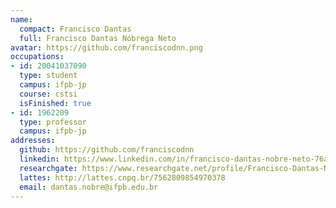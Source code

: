 ```yaml
---
name:
  compact: Francisco Dantas
  full: Francisco Dantas Nóbrega Neto
avatar: https://github.com/franciscodnn.png
occupations:
- id: 20041037090
  type: student
  campus: ifpb-jp
  course: cstsi
  isFinished: true
- id: 1962209
  type: professor
  campus: ifpb-jp
addresses:
  github: https://github.com/franciscodnn
  linkedin: https://www.linkedin.com/in/francisco-dantas-nobre-neto-76a003138/
  researchgate: https://www.researchgate.net/profile/Francisco-Dantas-Nobre-Neto
  lattes: http://lattes.cnpq.br/7562809854970378
  email: dantas.nobre@ifpb.edu.br
---
```

